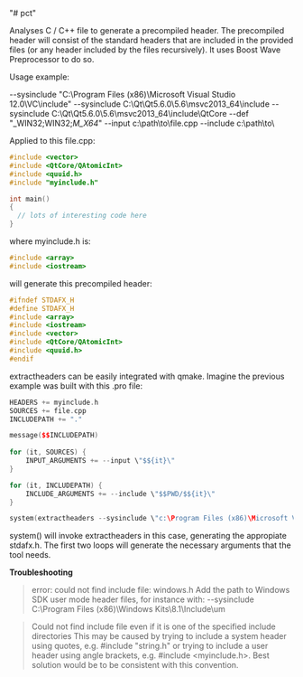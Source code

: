 "# pct"

Analyses C / C++ file to generate a precompiled header. The precompiled header will consist of the standard headers that are included in the provided files (or any header included by the files recursively). It uses Boost Wave Preprocessor to do so.

Usage example:

--sysinclude "C:\Program Files (x86)\Microsoft Visual Studio 12.0\VC\include" --sysinclude C:\Qt\Qt5.6.0\5.6\msvc2013_64\include --sysinclude C:\Qt\Qt5.6.0\5.6\msvc2013_64\include\QtCore --def "_WIN32;WIN32;_M_X64_" --input c:\path\to\file.cpp --include c:\path\to\ 

Applied to this file.cpp:

```cpp
#include <vector>
#include <QtCore/QAtomicInt>
#include <quuid.h>
#include "myinclude.h"

int main()
{
  // lots of interesting code here
}
```

where myinclude.h is:

```cpp
#include <array>
#include <iostream>
```

will generate this precompiled header:

```cpp
#ifndef STDAFX_H
#define STDAFX_H
#include <array>
#include <iostream>
#include <vector>
#include <QtCore/QAtomicInt>
#include <quuid.h>
#endif
```

extractheaders can be easily integrated with qmake. Imagine the previous example was built with this .pro file:

```cpp
HEADERS += myinclude.h
SOURCES += file.cpp
INCLUDEPATH += "."

message($$INCLUDEPATH)
   
for (it, SOURCES) {    
	INPUT_ARGUMENTS += --input \"$${it}\"
}

for (it, INCLUDEPATH) {    
	INCLUDE_ARGUMENTS += --include \"$$PWD/$${it}\"
}

system(extractheaders --sysinclude \"c:\Program Files (x86)\Microsoft Visual Studio 12.0\VC\include\" --sysincludetree C:\Qt\Qt5.6.0\5.6\msvc2013_64\include --def "_WIN32;WIN32;_M_X64;_IOSTREAM_" $$INPUT_ARGUMENTS $$INCLUDE_ARGUMENTS)
```

system() will invoke extractheaders in this case, generating the appropiate stdafx.h. The first two loops will generate the necessary arguments that the tool needs.

**Troubleshooting**

> error: could not find include file: windows.h
Add the path to Windows SDK user mode header files, for instance with: --sysinclude C:\Program Files (x86)\Windows Kits\8.1\Include\um

> Could not find include file even if it is one of the specified include directories
This may be caused by trying to include a system header using quotes, e.g. #include "string.h" or trying to include a user header using angle brackets, e.g. #include <myinclude.h>. Best solution would be to be consistent with this convention.





